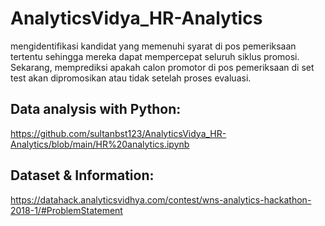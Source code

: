# AnalyticsVidya_HR-Analytics

mengidentifikasi kandidat yang memenuhi syarat di pos pemeriksaan tertentu sehingga mereka dapat mempercepat seluruh siklus promosi.
Sekarang, memprediksi apakah calon promotor di pos pemeriksaan di set test akan dipromosikan atau tidak setelah proses evaluasi.

## Data analysis with Python: 
https://github.com/sultanbst123/AnalyticsVidya_HR-Analytics/blob/main/HR%20analytics.ipynb

## Dataset & Information:
https://datahack.analyticsvidhya.com/contest/wns-analytics-hackathon-2018-1/#ProblemStatement
